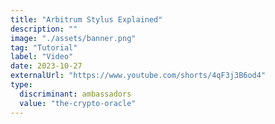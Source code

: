 ```yaml
---
title: "Arbitrum Stylus Explained"
description: ""
image: "./assets/banner.png"
tag: "Tutorial"
label: "Video"
date: 2023-10-27
externalUrl: "https://www.youtube.com/shorts/4qF3j3B6od4"
type:
  discriminant: ambassadors
  value: "the-crypto-oracle"
---
```

